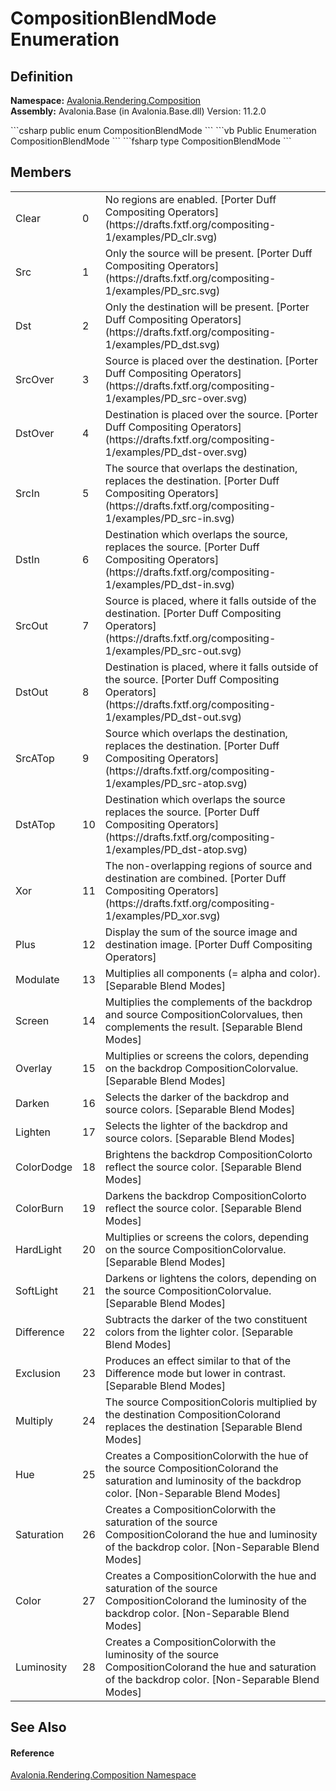 # CompositionBlendMode Enumeration




## Definition
**Namespace:** <a href="N_Avalonia_Rendering_Composition">Avalonia.Rendering.Composition</a>  
**Assembly:** Avalonia.Base (in Avalonia.Base.dll) Version: 11.2.0

<Tabs groupId="api-code-preview">
<TabItem value="csharp" label="C#">
```csharp
public enum CompositionBlendMode
```
</TabItem>
<TabItem value="vb" label="VB">
```vb
Public Enumeration CompositionBlendMode
```
</TabItem>
<TabItem value="fsharp" label="F#">
```fsharp
type CompositionBlendMode
```
</TabItem>
</Tabs>



## Members
<table>
<tr>
<td>Clear</td>
<td>0</td>
<td>No regions are enabled. [Porter Duff Compositing Operators] (https://drafts.fxtf.org/compositing-1/examples/PD_clr.svg)</td>
</tr>
<tr>
<td>Src</td>
<td>1</td>
<td>Only the source will be present. [Porter Duff Compositing Operators] (https://drafts.fxtf.org/compositing-1/examples/PD_src.svg)</td>
</tr>
<tr>
<td>Dst</td>
<td>2</td>
<td>Only the destination will be present. [Porter Duff Compositing Operators] (https://drafts.fxtf.org/compositing-1/examples/PD_dst.svg)</td>
</tr>
<tr>
<td>SrcOver</td>
<td>3</td>
<td>Source is placed over the destination. [Porter Duff Compositing Operators] (https://drafts.fxtf.org/compositing-1/examples/PD_src-over.svg)</td>
</tr>
<tr>
<td>DstOver</td>
<td>4</td>
<td>Destination is placed over the source. [Porter Duff Compositing Operators] (https://drafts.fxtf.org/compositing-1/examples/PD_dst-over.svg)</td>
</tr>
<tr>
<td>SrcIn</td>
<td>5</td>
<td>The source that overlaps the destination, replaces the destination. [Porter Duff Compositing Operators] (https://drafts.fxtf.org/compositing-1/examples/PD_src-in.svg)</td>
</tr>
<tr>
<td>DstIn</td>
<td>6</td>
<td>Destination which overlaps the source, replaces the source. [Porter Duff Compositing Operators] (https://drafts.fxtf.org/compositing-1/examples/PD_dst-in.svg)</td>
</tr>
<tr>
<td>SrcOut</td>
<td>7</td>
<td>Source is placed, where it falls outside of the destination. [Porter Duff Compositing Operators] (https://drafts.fxtf.org/compositing-1/examples/PD_src-out.svg)</td>
</tr>
<tr>
<td>DstOut</td>
<td>8</td>
<td>Destination is placed, where it falls outside of the source. [Porter Duff Compositing Operators] (https://drafts.fxtf.org/compositing-1/examples/PD_dst-out.svg)</td>
</tr>
<tr>
<td>SrcATop</td>
<td>9</td>
<td>Source which overlaps the destination, replaces the destination. [Porter Duff Compositing Operators] (https://drafts.fxtf.org/compositing-1/examples/PD_src-atop.svg)</td>
</tr>
<tr>
<td>DstATop</td>
<td>10</td>
<td>Destination which overlaps the source replaces the source. [Porter Duff Compositing Operators] (https://drafts.fxtf.org/compositing-1/examples/PD_dst-atop.svg)</td>
</tr>
<tr>
<td>Xor</td>
<td>11</td>
<td>The non-overlapping regions of source and destination are combined. [Porter Duff Compositing Operators] (https://drafts.fxtf.org/compositing-1/examples/PD_xor.svg)</td>
</tr>
<tr>
<td>Plus</td>
<td>12</td>
<td>Display the sum of the source image and destination image. [Porter Duff Compositing Operators]</td>
</tr>
<tr>
<td>Modulate</td>
<td>13</td>
<td>Multiplies all components (= alpha and color). [Separable Blend Modes]</td>
</tr>
<tr>
<td>Screen</td>
<td>14</td>
<td>Multiplies the complements of the backdrop and source CompositionColorvalues, then complements the result. [Separable Blend Modes]</td>
</tr>
<tr>
<td>Overlay</td>
<td>15</td>
<td>Multiplies or screens the colors, depending on the backdrop CompositionColorvalue. [Separable Blend Modes]</td>
</tr>
<tr>
<td>Darken</td>
<td>16</td>
<td>Selects the darker of the backdrop and source colors. [Separable Blend Modes]</td>
</tr>
<tr>
<td>Lighten</td>
<td>17</td>
<td>Selects the lighter of the backdrop and source colors. [Separable Blend Modes]</td>
</tr>
<tr>
<td>ColorDodge</td>
<td>18</td>
<td>Brightens the backdrop CompositionColorto reflect the source color. [Separable Blend Modes]</td>
</tr>
<tr>
<td>ColorBurn</td>
<td>19</td>
<td>Darkens the backdrop CompositionColorto reflect the source color. [Separable Blend Modes]</td>
</tr>
<tr>
<td>HardLight</td>
<td>20</td>
<td>Multiplies or screens the colors, depending on the source CompositionColorvalue. [Separable Blend Modes]</td>
</tr>
<tr>
<td>SoftLight</td>
<td>21</td>
<td>Darkens or lightens the colors, depending on the source CompositionColorvalue. [Separable Blend Modes]</td>
</tr>
<tr>
<td>Difference</td>
<td>22</td>
<td>Subtracts the darker of the two constituent colors from the lighter color. [Separable Blend Modes]</td>
</tr>
<tr>
<td>Exclusion</td>
<td>23</td>
<td>Produces an effect similar to that of the Difference mode but lower in contrast. [Separable Blend Modes]</td>
</tr>
<tr>
<td>Multiply</td>
<td>24</td>
<td>The source CompositionColoris multiplied by the destination CompositionColorand replaces the destination [Separable Blend Modes]</td>
</tr>
<tr>
<td>Hue</td>
<td>25</td>
<td>Creates a CompositionColorwith the hue of the source CompositionColorand the saturation and luminosity of the backdrop color. [Non-Separable Blend Modes]</td>
</tr>
<tr>
<td>Saturation</td>
<td>26</td>
<td>Creates a CompositionColorwith the saturation of the source CompositionColorand the hue and luminosity of the backdrop color. [Non-Separable Blend Modes]</td>
</tr>
<tr>
<td>Color</td>
<td>27</td>
<td>Creates a CompositionColorwith the hue and saturation of the source CompositionColorand the luminosity of the backdrop color. [Non-Separable Blend Modes]</td>
</tr>
<tr>
<td>Luminosity</td>
<td>28</td>
<td>Creates a CompositionColorwith the luminosity of the source CompositionColorand the hue and saturation of the backdrop color. [Non-Separable Blend Modes]</td>
</tr>
</table>

## See Also


#### Reference
<a href="N_Avalonia_Rendering_Composition">Avalonia.Rendering.Composition Namespace</a>  

